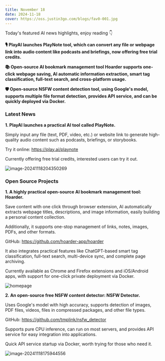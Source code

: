 ```yaml
---
title: November 18
date: 2024-11-18
cover: https://oss.justin3go.com/blogs/fav0-001.jpg
---
```


Today's featured AI news highlights, enjoy reading 👇

**🎙️ PlayAI launches PlayNote tool, which can convert any file or webpage link into audio content like podcasts and briefings, now offering free trial credits.**

**📚 Open-source AI bookmark management tool Hoarder supports one-click webpage saving, AI automatic information extraction, smart tag classification, full-text search, and cross-platform usage.**

**🛡️ Open-source NSFW content detection tool, using Google's model, supports multiple file format detection, provides API service, and can be quickly deployed via Docker.**

### Latest News

**1. PlayAI launches a practical AI tool called PlayNote.**

Simply input any file (text, PDF, video, etc.) or website link to generate high-quality audio content such as podcasts, briefings, or storybooks.

Try it online: https://play.ai/playnote

Currently offering free trial credits, interested users can try it out.

![image-20241118204350269](https://cdn.jsdelivr.net/gh/freelander/oss@master/ai-daily/2024-11-18/image-20241118204350269.png)

### Open Source Projects

**1. A highly practical open-source AI bookmark management tool: Hoarder.**

Save content with one click through browser extension, AI automatically extracts webpage titles, descriptions, and image information, easily building a personal content collection.

Additionally, it supports one-stop management of links, notes, images, PDFs, and other formats.

GitHub: https://github.com/hoarder-app/hoarder

It also integrates practical features like ChatGPT-based smart tag classification, full-text search, multi-device sync, and complete page archiving.

Currently available as Chrome and Firefox extensions and iOS/Android apps, with support for one-click private deployment via Docker.

![homepage](https://cdn.jsdelivr.net/gh/freelander/oss@master/ai-daily/2024-11-18/homepage.png)


**2. An open-source free NSFW content detector: NSFW Detector.**

Uses Google's model with high accuracy, supports detection of images, PDF files, videos, files in compressed packages, and other file types.

GitHub: https://github.com/tmplink/nsfw_detector

Supports pure CPU inference, can run on most servers, and provides API service for easy integration into applications.

Quick API service startup via Docker, worth trying for those who need it.

![image-20241118175944556](https://cdn.jsdelivr.net/gh/freelander/oss@master/ai-daily/2024-11-18/image-20241118175944556.png)